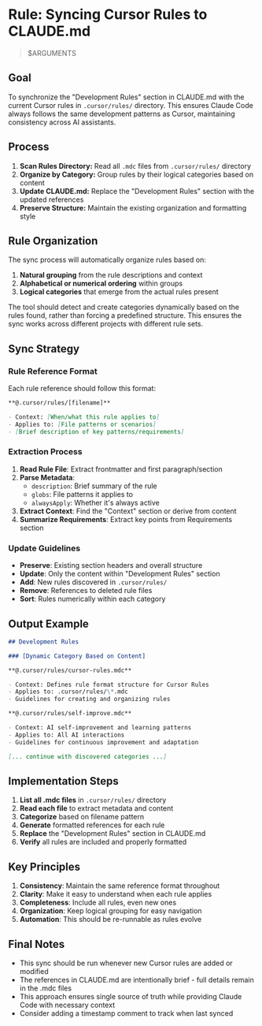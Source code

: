 # Rule: Syncing Cursor Rules to CLAUDE.md

> $ARGUMENTS

## Goal

To synchronize the "Development Rules" section in CLAUDE.md with the current Cursor rules in `.cursor/rules/` directory. This ensures Claude Code always follows the same development patterns as Cursor, maintaining consistency across AI assistants.

## Process

1. **Scan Rules Directory:** Read all `.mdc` files from `.cursor/rules/` directory
2. **Organize by Category:** Group rules by their logical categories based on content
3. **Update CLAUDE.md:** Replace the "Development Rules" section with the updated references
4. **Preserve Structure:** Maintain the existing organization and formatting style

## Rule Organization

The sync process will automatically organize rules based on:

1. **Natural grouping** from the rule descriptions and context
2. **Alphabetical or numerical ordering** within groups
3. **Logical categories** that emerge from the actual rules present

The tool should detect and create categories dynamically based on the rules found, rather than forcing a predefined structure. This ensures the sync works across different projects with different rule sets.

## Sync Strategy

### Rule Reference Format

Each rule reference should follow this format:

```markdown
**@.cursor/rules/[filename]**

- Context: [When/what this rule applies to]
- Applies to: [File patterns or scenarios]
- [Brief description of key patterns/requirements]
```

### Extraction Process

1. **Read Rule File**: Extract frontmatter and first paragraph/section
2. **Parse Metadata**:
   - `description`: Brief summary of the rule
   - `globs`: File patterns it applies to
   - `alwaysApply`: Whether it's always active
3. **Extract Context**: Find the "Context" section or derive from content
4. **Summarize Requirements**: Extract key points from Requirements section

### Update Guidelines

- **Preserve**: Existing section headers and overall structure
- **Update**: Only the content within "Development Rules" section
- **Add**: New rules discovered in `.cursor/rules/`
- **Remove**: References to deleted rule files
- **Sort**: Rules numerically within each category

## Output Example

```markdown
## Development Rules

### [Dynamic Category Based on Content]

**@.cursor/rules/cursor-rules.mdc**

- Context: Defines rule format structure for Cursor Rules
- Applies to: .cursor/rules/\*.mdc
- Guidelines for creating and organizing rules

**@.cursor/rules/self-improve.mdc**

- Context: AI self-improvement and learning patterns
- Applies to: All AI interactions
- Guidelines for continuous improvement and adaptation

[... continue with discovered categories ...]
```

## Implementation Steps

1. **List all .mdc files** in `.cursor/rules/` directory
2. **Read each file** to extract metadata and content
3. **Categorize** based on filename pattern
4. **Generate** formatted references for each rule
5. **Replace** the "Development Rules" section in CLAUDE.md
6. **Verify** all rules are included and properly formatted

## Key Principles

1. **Consistency**: Maintain the same reference format throughout
2. **Clarity**: Make it easy to understand when each rule applies
3. **Completeness**: Include all rules, even new ones
4. **Organization**: Keep logical grouping for easy navigation
5. **Automation**: This should be re-runnable as rules evolve

## Final Notes

- This sync should be run whenever new Cursor rules are added or modified
- The references in CLAUDE.md are intentionally brief - full details remain in the .mdc files
- This approach ensures single source of truth while providing Claude Code with necessary context
- Consider adding a timestamp comment to track when last synced
